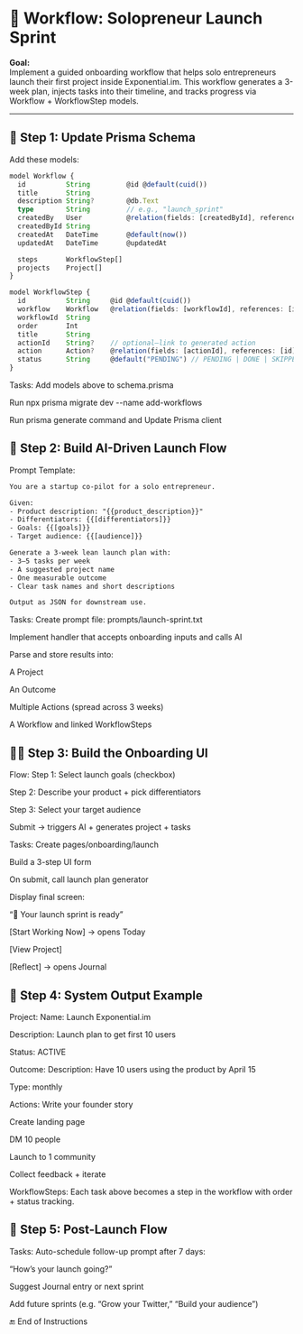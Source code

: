 # 🧠 Workflow: Solopreneur Launch Sprint

**Goal:**  
Implement a guided onboarding workflow that helps solo entrepreneurs launch their first project inside Exponential.im. This workflow generates a 3-week plan, injects tasks into their timeline, and tracks progress via Workflow + WorkflowStep models.

---

## 🧱 Step 1: Update Prisma Schema

Add these models:

```ts
model Workflow {
  id          String         @id @default(cuid())
  title       String
  description String?        @db.Text
  type        String         // e.g., "launch_sprint"
  createdBy   User           @relation(fields: [createdById], references: [id])
  createdById String
  createdAt   DateTime       @default(now())
  updatedAt   DateTime       @updatedAt

  steps       WorkflowStep[]
  projects    Project[]
}

model WorkflowStep {
  id          String     @id @default(cuid())
  workflow    Workflow   @relation(fields: [workflowId], references: [id], onDelete: Cascade)
  workflowId  String
  order       Int
  title       String
  actionId    String?    // optional—link to generated action
  action      Action?    @relation(fields: [actionId], references: [id])
  status      String     @default("PENDING") // PENDING | DONE | SKIPPED
}
```

Tasks:
 Add models above to schema.prisma

 Run npx prisma migrate dev --name add-workflows

 Run prisma generate command and Update Prisma client

## 🧠 Step 2: Build AI-Driven Launch Flow

Prompt Template:

```txt
You are a startup co-pilot for a solo entrepreneur.

Given:
- Product description: "{{product_description}}"
- Differentiators: {{[differentiators]}}
- Goals: {{[goals]}}
- Target audience: {{[audience]}}

Generate a 3-week lean launch plan with:
- 3–5 tasks per week
- A suggested project name
- One measurable outcome
- Clear task names and short descriptions

Output as JSON for downstream use.
```

Tasks:
 Create prompt file: prompts/launch-sprint.txt

 Implement handler that accepts onboarding inputs and calls AI

 Parse and store results into:

A Project

An Outcome

Multiple Actions (spread across 3 weeks)

A Workflow and linked WorkflowSteps

## 🧑‍🎓 Step 3: Build the Onboarding UI
Flow:
Step 1: Select launch goals (checkbox)

Step 2: Describe your product + pick differentiators

Step 3: Select your target audience

Submit → triggers AI + generates project + tasks

Tasks:
 Create pages/onboarding/launch

 Build a 3-step UI form

 On submit, call launch plan generator

 Display final screen:

“🎯 Your launch sprint is ready”

[Start Working Now] → opens Today

[View Project]

[Reflect] → opens Journal

## 🧩 Step 4: System Output Example
Project:
Name: Launch Exponential.im

Description: Launch plan to get first 10 users

Status: ACTIVE

Outcome:
Description: Have 10 users using the product by April 15

Type: monthly

Actions:
Write your founder story

Create landing page

DM 10 people

Launch to 1 community

Collect feedback + iterate

WorkflowSteps:
Each task above becomes a step in the workflow with order + status tracking.

## 🔁 Step 5: Post-Launch Flow
Tasks:
 Auto-schedule follow-up prompt after 7 days:

“How’s your launch going?”

Suggest Journal entry or next sprint

 Add future sprints (e.g. “Grow your Twitter,” “Build your audience”)

🔚 End of Instructions